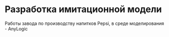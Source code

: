 # Разработка имитационной модели
Работы завода по производству напитков Pepsi, в среде моделирования - AnyLogic
